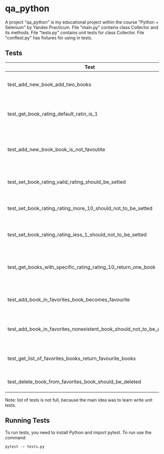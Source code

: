 # qa_python
A project "qa_python" is my educational project within the course "Python + Selenium" by Yandex Practicum. File "main.py" contains class Collector and its methods. 
File "tests.py" contains unit tests for class Collector. File "conftest.py" has fixtures for using in tests.

## Tests

| Test                                                               | Description                                                                           |
|--------------------------------------------------------------------|---------------------------------------------------------------------------------------|
| test_add_new_book_add_two_books                                    | Проверяет, что добавилось именно две книги                                            |
| test_get_book_rating_default_ratin_is_1                            | Проверяет, что рейтинг новой книги возвращается и равен 1                             |
| test_add_new_book_book_is_not_favoutite                            | Проверяет, что при добавлении новой книги она не добавляется в избранное по умолчанию |
| test_set_book_rating_valid_rating_should_be_setted                 | Проверяет, что устанавливается верный рейтинг книги                                   |
| test_set_book_rating_rating_more_10_should_not_to_be_setted        | Проверяет, что рейтинг больше 10 не устанавливается                                   |
| test_set_book_rating_rating_less_1_should_not_to_be_setted         | Проверяет, что рейтинг меньше 1 не устанавливается                                    |
| test_get_books_with_specific_rating_rating_10_return_one_book      | Проверяет, что метод возвращает только книги с определенным рейтингом                 |
| test_add_book_in_favorites_book_becomes_favourite                  | Проверяет, что книга добавляется в Избранное                                          |
| test_add_book_in_favorites_nonexistent_book_should_not_to_be_added | Проверяет, что несуществующая книга не добавляется в Избранное                        |
| test_get_list_of_favorites_books_return_favourite_books            | Проверяет, что возвращается список избранных книг                                     |
| test_delete_book_from_favorites_book_should_be_deleted             | Проверяет, что книга удаляется из Избранного                                          |

Note: list of tests is not full, because the main idea was to learn write unit tests.

## Running Tests

To run tests, you need to install Python and import pytest. To run use the command: 

```sh
pytest -v tests.py
```

